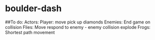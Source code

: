 # boulder-dash

##To do:
Actors:
  Player:
    move
    pick up diamonds
  Enemies:
  End game on collision
    Flies:
      Move
      respond to enemy - enemy collision
      explode
    Frogs:
      Shortest path movement
      
